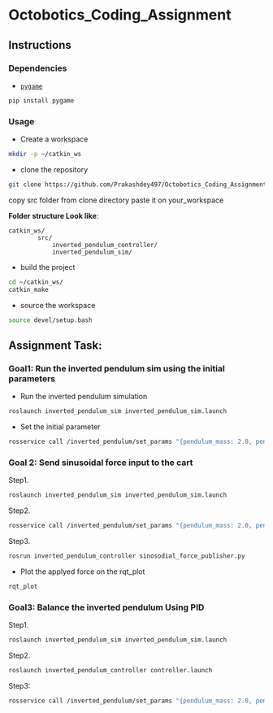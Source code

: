 # Octobotics_Coding_Assignment

## Instructions



### Dependencies

- [`pygame`](https://pypi.org/project/pygame/)

```bash
pip install pygame
```

### Usage
- Create a workspace

```bash
mkdir -p ~/catkin_ws
```

- clone the repository

```bash
git clone https://github.com/Prakashdey497/Octobotics_Coding_Assignment.git
```

copy src folder from clone directory paste it on your_workspace

**Folder structure Look like**:

```
catkin_ws/
        src/
            inverted_pendulum_controller/
            inverted_pendulum_sim/
```

- build the project

```bash
cd ~/catkin_ws/
catkin_make
```

- source the workspace

```bash
source devel/setup.bash
```

## Assignment Task:

### Goal1: Run the inverted pendulum sim using the initial parameters
- Run the inverted pendulum simulation
```bash
roslaunch inverted_pendulum_sim inverted_pendulum_sim.launch
```
- Set the initial parameter
```bash
rosservice call /inverted_pendulum/set_params "{pendulum_mass: 2.0, pendulum_length: 300.0, cart_mass: 0.5, theta_0: 3.14, theta_dot_0: 0.0,theta_dot_dot_0: 0.0, cart_x_0: 0.0, cart_x_dot_0: 0.0, cart_x_dot_dot_0: 0.0}"
```

### Goal 2: Send sinusoidal force input to the cart
Step1.
```bash
roslaunch inverted_pendulum_sim inverted_pendulum_sim.launch
```

Step2.
```bash
rosservice call /inverted_pendulum/set_params "{pendulum_mass: 2.0, pendulum_length: 300.0, cart_mass: 0.5, theta_0: 3.14, theta_dot_0: 0.0,theta_dot_dot_0: 0.0, cart_x_0: 0.0, cart_x_dot_0: 0.0, cart_x_dot_dot_0: 0.0}"
```

Step3.
```bash
rosrun inverted_pendulum_controller sinosodial_force_publisher.py
```

- Plot the applyed force on the rqt_plot
```bash
rqt_plot
```

### Goal3: Balance the inverted pendulum Using PID

 Step1. 
 ```bash
roslaunch inverted_pendulum_sim inverted_pendulum_sim.launch
 ```
Step2.
```bash
roslaunch inverted_pendulum_controller controller.launch
```
Step3:
```bash
rosservice call /inverted_pendulum/set_params "{pendulum_mass: 2.0, pendulum_length: 300.0, cart_mass: 0.5, theta_0: 3.14, theta_dot_0: 0.0,theta_dot_dot_0: 0.0, cart_x_0: 0.0, cart_x_dot_0: 0.0, cart_x_dot_dot_0: 0.0}"
```


